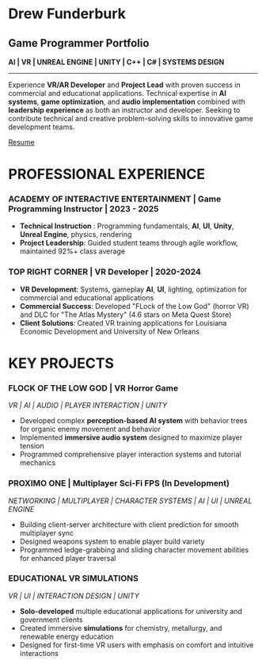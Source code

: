 # Drew Funderburk
## Game Programmer Portfolio

**AI | VR | UNREAL ENGINE | UNITY | C++ | C# | SYSTEMS DESIGN**

---

Experience **VR/AR Developer** and **Project Lead** with proven success in commercial and educational applications. Technical expertise in **AI systems**, **game optimization**, and **audio implementation** combined with **leadership experience** as both an instructor and developer. Seeking to contribute technical and creative problem-solving skills to innovative game development teams.

[Resume](DrewFunderburk_Resume.pdf)

# PROFESSIONAL EXPERIENCE

### ACADEMY OF INTERACTIVE ENTERTAINMENT | Game Programming Instructor | 2023 - 2025
- **Technical Instruction** : Programming fundamentals, **AI**, **UI**, **Unity**, **Unreal Engine**, physics, rendering
- **Project Leadership**: Guided student teams through agile workflow, maintained 92%+ class average

### TOP RIGHT CORNER | VR Developer | 2020-2024
- **VR Development**: Systems, gameplay **AI**, **UI**, lighting, optimization for commercial and educational applications
- **Commercial Success**: Developed "FLock of the Low God" (horror VR) and DLC for "The Atlas Mystery" (4.6 stars on Meta Quest Store)
- **Client Solutions**: Created VR training applications for Louisiana Economic Development and University of New Orleans

# KEY PROJECTS

### FLOCK OF THE LOW GOD | VR Horror Game
*VR | AI | AUDIO | PLAYER INTERACTION | UNITY*

- Developed complex **perception-based AI system** with behavior trees for organic enemy movement and behavior
- Implemented **immersive audio system** designed to maximize player tension
- Programmed comprehensive player interaction systems and tutorial mechanics

### PROXIMO ONE | Multiplayer Sci-Fi FPS (In Development)
*NETWORKING | MULTIPLAYER | CHARACTER SYSTEMS | AI | UI | UNREAL ENGINE*

- Building client-server architecture with client prediction for smooth multiplayer sync
- Designed weapons system to enable player build variety
- Programmed ledge-grabbing and sliding character movement abilities for enhanced player traversal

### EDUCATIONAL VR SIMULATIONS
*VR | UI | INTERACTION DESIGN | UNITY*

- **Solo-developed** multiple educational applications for university and government clients
- Created immersive **simulations** for chemistry, metallurgy, and renewable energy education
- Designed for first-time VR users with emphasis on comfort and intuitive interactions